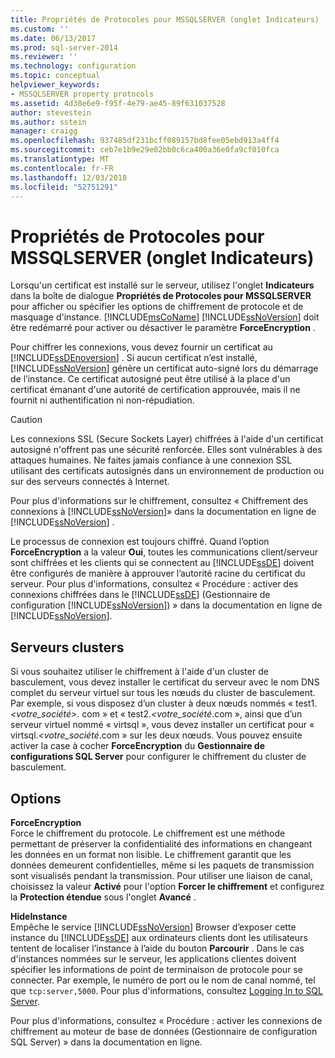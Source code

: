 ```yaml
---
title: Propriétés de Protocoles pour MSSQLSERVER (onglet Indicateurs) | Microsoft Docs
ms.custom: ''
ms.date: 06/13/2017
ms.prod: sql-server-2014
ms.reviewer: ''
ms.technology: configuration
ms.topic: conceptual
helpviewer_keywords:
- MSSQLSERVER property protocols
ms.assetid: 4d38e6e9-f95f-4e79-ae45-89f631037528
author: stevestein
ms.author: sstein
manager: craigg
ms.openlocfilehash: 937485df231bcff089157bd8fee05ebd913a4ff4
ms.sourcegitcommit: ceb7e1b9e29e02bb0c6ca400a36e0fa9cf010fca
ms.translationtype: MT
ms.contentlocale: fr-FR
ms.lasthandoff: 12/03/2018
ms.locfileid: "52751291"
---
```

# <a name="protocols-for-mssqlserver-properties-flags-tab"></a>Propriétés de Protocoles pour MSSQLSERVER (onglet Indicateurs)
  Lorsqu'un certificat est installé sur le serveur, utilisez l'onglet **Indicateurs** dans la boîte de dialogue **Propriétés de Protocoles pour MSSQLSERVER** pour afficher ou spécifier les options de chiffrement de protocole et de masquage d'instance. [!INCLUDE[msCoName](../../includes/msconame-md.md)] [!INCLUDE[ssNoVersion](../../includes/ssnoversion-md.md)] doit être redémarré pour activer ou désactiver le paramètre **ForceEncryption** .  
  
 Pour chiffrer les connexions, vous devez fournir un certificat au [!INCLUDE[ssDEnoversion](../../includes/ssdenoversion-md.md)] . Si aucun certificat n’est installé, [!INCLUDE[ssNoVersion](../../includes/ssnoversion-md.md)] génère un certificat auto-signé lors du démarrage de l’instance. Ce certificat autosigné peut être utilisé à la place d'un certificat émanant d'une autorité de certification approuvée, mais il ne fournit ni authentification ni non-répudiation.  
  
> [!CAUTION]  
>  Les connexions SSL (Secure Sockets Layer) chiffrées à l'aide d'un certificat autosigné n'offrent pas une sécurité renforcée. Elles sont vulnérables à des attaques humaines. Ne faites jamais confiance à une connexion SSL utilisant des certificats autosignés dans un environnement de production ou sur des serveurs connectés à Internet.  
  
 Pour plus d'informations sur le chiffrement, consultez « Chiffrement des connexions à [!INCLUDE[ssNoVersion](../../includes/ssnoversion-md.md)]» dans la documentation en ligne de [!INCLUDE[ssNoVersion](../../includes/ssnoversion-md.md)] .  
  
 Le processus de connexion est toujours chiffré. Quand l’option **ForceEncryption** a la valeur **Oui**, toutes les communications client/serveur sont chiffrées et les clients qui se connectent au [!INCLUDE[ssDE](../../includes/ssde-md.md)] doivent être configurés de manière à approuver l’autorité racine du certificat du serveur. Pour plus d'informations, consultez « Procédure : activer des connexions chiffrées dans le [!INCLUDE[ssDE](../../includes/ssde-md.md)] (Gestionnaire de configuration [!INCLUDE[ssNoVersion](../../includes/ssnoversion-md.md)]) » dans la documentation en ligne de [!INCLUDE[ssNoVersion](../../includes/ssnoversion-md.md)].  
  
## <a name="cluster-servers"></a>Serveurs clusters  
 Si vous souhaitez utiliser le chiffrement à l'aide d'un cluster de basculement, vous devez installer le certificat du serveur avec le nom DNS complet du serveur virtuel sur tous les nœuds du cluster de basculement. Par exemple, si vous disposez d’un cluster à deux nœuds nommés « test1.*\<votre_société>.* com » et « test2.*\<votre_société*.com », ainsi que d’un serveur virtuel nommé « virtsql », vous devez installer un certificat pour « virtsql.*\<votre_société*.com » sur les deux nœuds. Vous pouvez ensuite activer la case à cocher **ForceEncryption** du **Gestionnaire de configurations SQL Server** pour configurer le chiffrement du cluster de basculement.  
  
## <a name="options"></a>Options  
 **ForceEncryption**  
 Force le chiffrement du protocole. Le chiffrement est une méthode permettant de préserver la confidentialité des informations en changeant les données en un format non lisible. Le chiffrement garantit que les données demeurent confidentielles, même si les paquets de transmission sont visualisés pendant la transmission. Pour utiliser une liaison de canal, choisissez la valeur **Activé** pour l'option **Forcer le chiffrement** et configurez la **Protection étendue** sous l'onglet **Avancé** .  
  
 **HideInstance**  
 Empêche le service [!INCLUDE[ssNoVersion](../../includes/ssnoversion-md.md)] Browser d’exposer cette instance du [!INCLUDE[ssDE](../../includes/ssde-md.md)] aux ordinateurs clients dont les utilisateurs tentent de localiser l’instance à l’aide du bouton **Parcourir** . Dans le cas d'instances nommées sur le serveur, les applications clientes doivent spécifier les informations de point de terminaison de protocole pour se connecter. Par exemple, le numéro de port ou le nom de canal nommé, tel que `tcp:server,5000`. Pour plus d'informations, consultez [Logging In to SQL Server](../../database-engine/configure-windows/logging-in-to-sql-server.md).  
  
 Pour plus d'informations, consultez « Procédure : activer les connexions de chiffrement au moteur de base de données (Gestionnaire de configuration SQL Server) » dans la documentation en ligne.  
  
  
